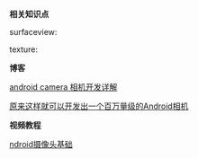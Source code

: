 **相关知识点**

surfaceview:

texture:

**博客**

[android camera 相机开发详解](https://www.jianshu.com/p/7dd2191b4537)

[原来这样就可以开发出一个百万量级的Android相机](https://segmentfault.com/a/1190000016458928#articleHeader6)

**视频教程**

[ndroid摄像头基础](http://www.imooc.com/learn/543)